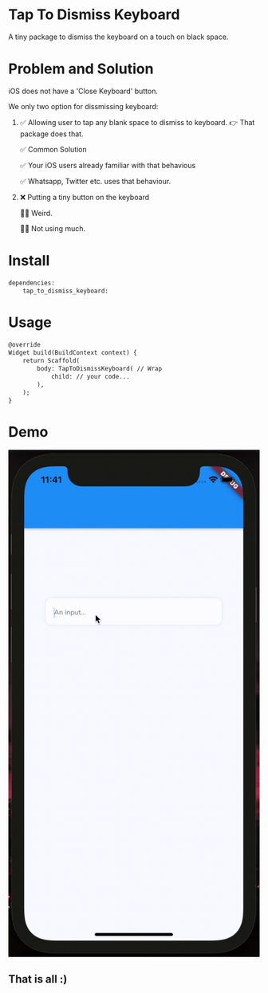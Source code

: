 # Tap To Dismiss Keyboard

A tiny package to dismiss the keyboard on a touch on black space.

# Problem and Solution

iOS does not have a 'Close Keyboard' button. 

We only two option for dissmissing keyboard:


1. ✅ Allowing user to tap any blank space to dismiss to keyboard.  👉 That package does that. 

    ✅ Common Solution

    ✅ Your iOS users already familiar with that behavious

    ✅ Whatsapp, Twitter etc. uses that behaviour.
    


2. ❌ Putting a tiny button on the keyboard 

    🤦‍♂️ Weird. 

    🤦‍♂️ Not using much. 



# Install 

    dependencies:
        tap_to_dismiss_keyboard: 



# Usage

    @override
    Widget build(BuildContext context) {
        return Scaffold(
            body: TapToDismissKeyboard( // Wrap 
                child: // your code...
            ),
        );
    }



# Demo

![Demo GIF](https://raw.githubusercontent.com/EmreSURK/TapToDismissKeyboard/main/demo.gif)



## That is all :) 